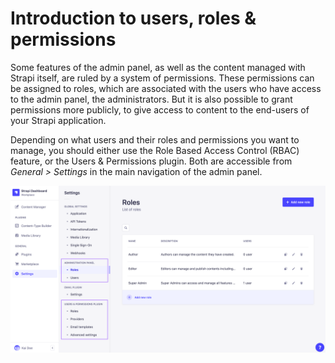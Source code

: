 # Introduction to users, roles & permissions

Some features of the admin panel, as well as the content managed with Strapi itself, are ruled by a system of permissions. These permissions can be assigned to roles, which are associated with the users who have access to the admin panel, the administrators. But it is also possible to grant permissions more publicly, to give access to content to the end-users of your Strapi application.

Depending on what users and their roles and permissions you want to manage, you should either use the Role Based Access Control (RBAC) feature, or the Users & Permissions plugin. Both are accessible from _General > Settings_ in the main navigation of the admin panel.

![Users, permissions and roles settings](../assets/users-permissions/users-roles-permissions-settings.png)
